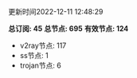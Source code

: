 更新时间2022-12-11 12:48:29

**总订阅: 45**
**总节点: 695**
**有效节点: 124**
- v2ray节点: 117
- ss节点: 1
- trojan节点: 6
